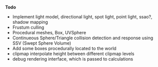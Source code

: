 **Todo**
- Implement light model, directional light, spot light, point light, ssao?, shadow mapping
- Frustum culling
- Procedural meshes, Box, UVSphere
- Continueous Sphere/Triangle collision detection and response using SSV (Swept Sphere Volume) 
- Add some boxes procedurally located to the world
- clipmap interpolate height between different clipmap levels 
- debug rendering interface, which is passed to calculations 

